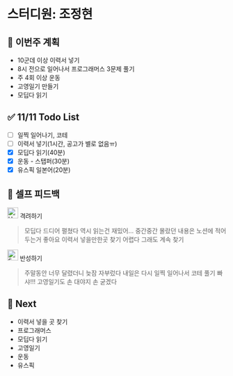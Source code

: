 # 스터디원: 조정현

## 🚀 이번주 계획

- 10군데 이상 이력서 넣기
- 8시 전으로 일어나서 프로그래머스 3문제 풀기
- 주 4회 이상 운동
- 고영일기 만들기
- 모딥다 읽기

## ✅ 11/11 Todo List

- [ ] 일찍 일어나기, 코테
- [ ] 이력서 넣기(1시간, 공고가 별로 없음ㅠ)
- [x] 모딥다 읽기(40분)
- [x] 운동 - 스탭퍼(30분)
- [x] 유스픽 일본어(20분)

## 🎉 셀프 피드백

<img src="https://raw.githubusercontent.com/Tarikul-Islam-Anik/Animated-Fluent-Emojis/master/Emojis/Smilies/Hugging%20Face.png" alt="Hugging Face" width="25" height="25"> 격려하기</img>

> 모딥다 드디어 펼쳤다 역시 읽는건 재밌어...
> 중간중간 몰랐던 내용은 노션에 적어두는거 좋아요
> 이력서 넣을만한곳 찾기 어렵다 그래도 계속 찾기

<img src="https://raw.githubusercontent.com/Tarikul-Islam-Anik/Animated-Fluent-Emojis/master/Emojis/Smilies/Face%20with%20Monocle.png" alt="Face with Monocle" width="25" height="25"> 반성하기</img>

> 주말동안 너무 달렸더니 늦잠 자부렀다
> 내일은 다시 일찍 일어나서 코테 풀기 빠샤!!!
> 고영일기도 손 대야지 손 굳겠다

## 🌱 Next

- 이력서 넣을 곳 찾기
- 프로그래머스
- 모딥다 읽기
- 고영일기
- 운동
- 유스픽
